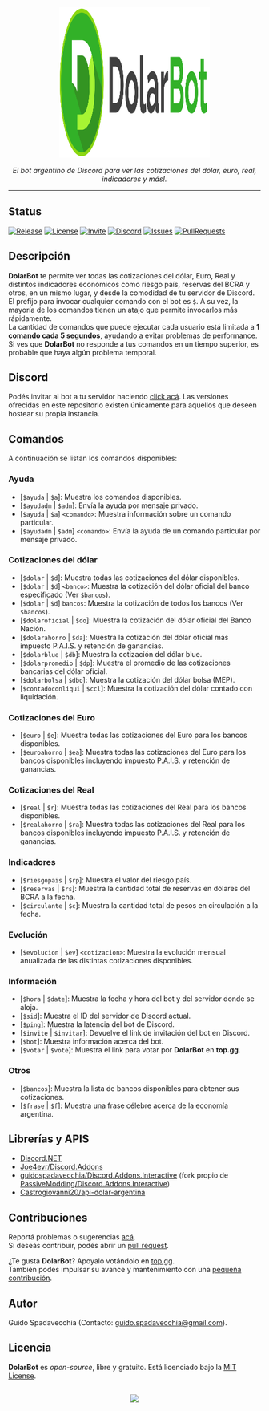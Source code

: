 <p align="center">
  <img src="https://github.com/guidospadavecchia/DolarBot/blob/master/design/images/dolar-logo-title.png" width="300px" height="300px">
</p>
  
<p align="center">
<i>El bot argentino de Discord para ver las cotizaciones del dólar, euro, real, indicadores y más!.</i>  
</p>  

***    
## Status
[![Release](https://img.shields.io/github/v/release/guidospadavecchia/DolarBot?&label=version&style=flat-square)](https://github.com/guidospadavecchia/DolarBot/releases/latest)
[![License](https://img.shields.io/github/license/guidospadavecchia/DolarBot?color=orange&style=flat-square)](https://github.com/guidospadavecchia/DolarBot/blob/master/LICENSE)
[![Invite](https://img.shields.io/badge/Discord-invitar-7289DA)](https://discord.com/api/oauth2/authorize?client_id=752669185053818941&permissions=321600&scope=bot)
[![Discord](https://img.shields.io/discord/752312522769694780?color=7289DA&label=Discord%20Support%20Server&style=flat-square)](https://discord.gg/tCkbjuM)
[![Issues](https://img.shields.io/github/issues/guidospadavecchia/DolarBot?style=flat-square)](https://github.com/guidospadavecchia/DolarBot/issues)
[![PullRequests](https://img.shields.io/github/issues-pr-closed/guidospadavecchia/DolarBot?style=flat-square)](https://github.com/guidospadavecchia/DolarBot/pulls)  

## Descripción  
**DolarBot** te permite ver todas las cotizaciones del dólar, Euro, Real y distintos indicadores económicos como riesgo país, reservas del BCRA y otros, en un mismo lugar, y desde la comodidad de tu servidor de Discord. El prefijo para invocar cualquier comando con el bot es `$`. A su vez, la mayoría de los comandos tienen un atajo que permite invocarlos más rápidamente.  
La cantidad de comandos que puede ejecutar cada usuario está limitada a **1 comando cada 5 segundos**, ayudando a evitar problemas de performance. Si ves que **DolarBot** no responde a tus comandos en un tiempo superior, es probable que haya algún problema temporal.

## Discord
Podés invitar al bot a tu servidor haciendo [click acá](https://discord.com/api/oauth2/authorize?client_id=752669185053818941&permissions=321600&scope=bot). Las versiones ofrecidas en este repositorio existen únicamente para aquellos que deseen hostear su propia instancia.

## Comandos
A continuación se listan los comandos disponibles:

### Ayuda
- \[`$ayuda` | `$a`]: Muestra los comandos disponibles.  
- \[`$ayudadm` | `$adm`]: Envía la ayuda por mensaje privado.  
- \[`$ayuda` | `$a`] `<comando>`: Muestra información sobre un comando particular.  
- \[`$ayudadm` | `$adm`] `<comando>`: Envía la ayuda de un comando particular por mensaje privado.  

### Cotizaciones del dólar
- \[`$dolar` | `$d`]: Muestra todas las cotizaciones del dólar disponibles.  
- \[`$dolar` | `$d`] `<banco>`: Muestra la cotización del dólar oficial del banco especificado (Ver `$bancos`).  
- \[`$dolar` | `$d`] `bancos`: Muestra la cotización de todos los bancos (Ver `$bancos`).  
- \[`$dolaroficial` | `$do`]: Muestra la cotización del dólar oficial del Banco Nación.  
- \[`$dolarahorro` | `$da`]: Muestra la cotización del dólar oficial más impuesto P.A.I.S. y retención de ganancias.  
- \[`$dolarblue` | `$db`]: Muestra la cotización del dólar blue.  
- \[`$dolarpromedio` | `$dp`]: Muestra el promedio de las cotizaciones bancarias del dólar oficial.  
- \[`$dolarbolsa` | `$dbo`]: Muestra la cotización del dólar bolsa (MEP).  
- \[`$contadoconliqui` | `$ccl`]: Muestra la cotización del dólar contado con liquidación.  

### Cotizaciones del Euro
- \[`$euro` | `$e`]: Muestra todas las cotizaciones del Euro para los bancos disponibles.  
- \[`$euroahorro` | `$ea`]: Muestra todas las cotizaciones del Euro para los bancos disponibles incluyendo impuesto P.A.I.S. y retención de ganancias.  

### Cotizaciones del Real
- \[`$real` | `$r`]: Muestra todas las cotizaciones del Real para los bancos disponibles.  
- \[`$realahorro` | `$ra`]: Muestra todas las cotizaciones del Real para los bancos disponibles incluyendo impuesto P.A.I.S. y retención de ganancias.  

### Indicadores
- \[`$riesgopais` | `$rp`]: Muestra el valor del riesgo país.  
- \[`$reservas` | `$rs`]: Muestra la cantidad total de reservas en dólares del BCRA a la fecha.  
- \[`$circulante` | `$c`]: Muestra la cantidad total de pesos en circulación a la fecha.  

### Evolución
- \[`$evolucion` | `$ev`] `<cotizacion>`: Muestra la evolución mensual anualizada de las distintas cotizaciones disponibles.  

### Información
- \[`$hora` | `$date`]: Muestra la fecha y hora del bot y del servidor donde se aloja.  
- \[`$sid`]: Muestra el ID del servidor de Discord actual.  
- \[`$ping`]: Muestra la latencia del bot de Discord.  
- \[`$invite` | `$invitar`]: Devuelve el link de invitación del bot en Discord.  
- \[`$bot`]: Muestra información acerca del bot.  
- \[`$votar` | `$vote`]: Muestra el link para votar por **DolarBot** en **top.gg**.  

### Otros
- \[`$bancos`]: Muestra la lista de bancos disponibles para obtener sus cotizaciones.  
- \[`$frase` | `$f`]: Muestra una frase célebre acerca de la economía argentina.  

## Librerías y APIS
- [Discord.NET](https://github.com/discord-net/Discord.Net)
- [Joe4evr/Discord.Addons](https://github.com/Joe4evr/Discord.Addons)
- [guidospadavecchia/Discord.Addons.Interactive](https://github.com/guidospadavecchia/Discord.Addons.Interactive) (fork propio de [PassiveModding/Discord.Addons.Interactive](https://github.com/PassiveModding/Discord.Addons.Interactive))
- [Castrogiovanni20/api-dolar-argentina](https://github.com/Castrogiovanni20/api-dolar-argentina)

## Contribuciones
Reportá problemas o sugerencias [acá](https://github.com/guidospadavecchia/DolarBot/issues).  
Si deseás contribuir, podés abrir un [pull request](https://github.com/guidospadavecchia/DolarBot/pulls).  

¿Te gusta **DolarBot**? Apoyalo votándolo en [top.gg](https://top.gg/bot/752669185053818941/vote).  
También podes impulsar su avance y mantenimiento con una [pequeña contribución](https://www.mercadopago.com.ar/checkout/v1/redirect?preference-id=644604751-7a01236a-d22c-49f9-9194-f77c58485af1).

## Autor
Guido Spadavecchia (Contacto: guido.spadavecchia@gmail.com).  

## Licencia
**DolarBot** es *open-source*, libre y gratuito. Está licenciado bajo la [MIT License](https://github.com/guidospadavecchia/SteamBuddy/blob/master/LICENSE).

## 
<p align="center">
  <img src="http://ForTheBadge.com/images/badges/built-with-love.svg">
</p>
